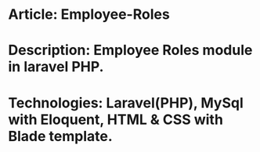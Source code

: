 # Article: Employee-Roles
# Description: Employee Roles module in laravel PHP.
# Technologies: Laravel(PHP), MySql with Eloquent, HTML & CSS with Blade template.
    
